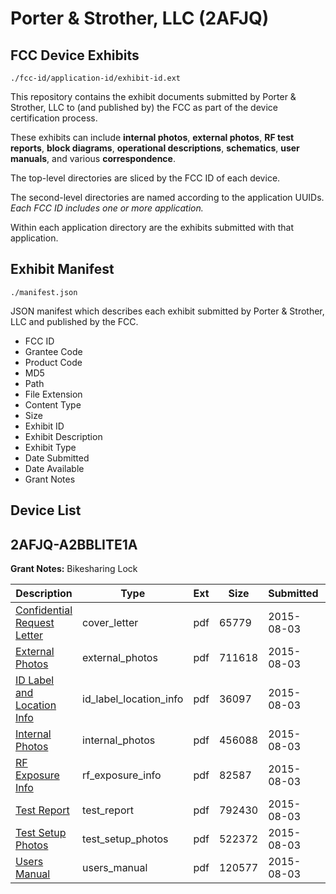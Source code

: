# Porter & Strother, LLC (2AFJQ)
## FCC Device Exhibits

```
./fcc-id/application-id/exhibit-id.ext
```

This repository contains the exhibit documents submitted by Porter & Strother, LLC to (and published by) the FCC as part of the device certification process.

These exhibits can include **internal photos**, **external photos**, **RF test reports**, **block diagrams**, **operational descriptions**, **schematics**, **user manuals**, and various **correspondence**.

The top-level directories are sliced by the FCC ID of each device.

The second-level directories are named according to the application UUIDs. *Each FCC ID includes one or more application.*

Within each application directory are the exhibits submitted with that application. 

## Exhibit Manifest

```
./manifest.json
```

JSON manifest which describes each exhibit submitted by Porter & Strother, LLC and published by the FCC.

- FCC ID
- Grantee Code
- Product Code
- MD5
- Path
- File Extension
- Content Type
- Size
- Exhibit ID
- Exhibit Description
- Exhibit Type
- Date Submitted
- Date Available
- Grant Notes

## Device List
## 2AFJQ-A2BBLITE1A
**Grant Notes:** Bikesharing Lock

| Description | Type | Ext | Size | Submitted | Available |
| ----------- | ---- | --- | ---- | --------- | --------- |
| [Confidential Request Letter](2AFJQ-A2BBLITE1A/d5caa533c19b646c7f8bdf2573d41b96/2701974.pdf) | cover_letter | pdf | 65779 | 2015-08-03 | 2015-08-03 |
| [External Photos](2AFJQ-A2BBLITE1A/d5caa533c19b646c7f8bdf2573d41b96/2701976.pdf) | external_photos | pdf | 711618 | 2015-08-03 | 2016-01-25 |
| [ID Label and Location Info](2AFJQ-A2BBLITE1A/d5caa533c19b646c7f8bdf2573d41b96/2701977.pdf) | id_label_location_info | pdf | 36097 | 2015-08-03 | 2015-08-03 |
| [Internal Photos](2AFJQ-A2BBLITE1A/d5caa533c19b646c7f8bdf2573d41b96/2701978.pdf) | internal_photos | pdf | 456088 | 2015-08-03 | 2016-01-25 |
| [RF Exposure Info](2AFJQ-A2BBLITE1A/d5caa533c19b646c7f8bdf2573d41b96/2701980.pdf) | rf_exposure_info | pdf | 82587 | 2015-08-03 | 2015-08-03 |
| [Test Report](2AFJQ-A2BBLITE1A/d5caa533c19b646c7f8bdf2573d41b96/2701982.pdf) | test_report | pdf | 792430 | 2015-08-03 | 2015-08-03 |
| [Test Setup Photos](2AFJQ-A2BBLITE1A/d5caa533c19b646c7f8bdf2573d41b96/2701983.pdf) | test_setup_photos | pdf | 522372 | 2015-08-03 | 2016-01-25 |
| [Users Manual](2AFJQ-A2BBLITE1A/d5caa533c19b646c7f8bdf2573d41b96/2701984.pdf) | users_manual | pdf | 120577 | 2015-08-03 | 2016-01-25 |

